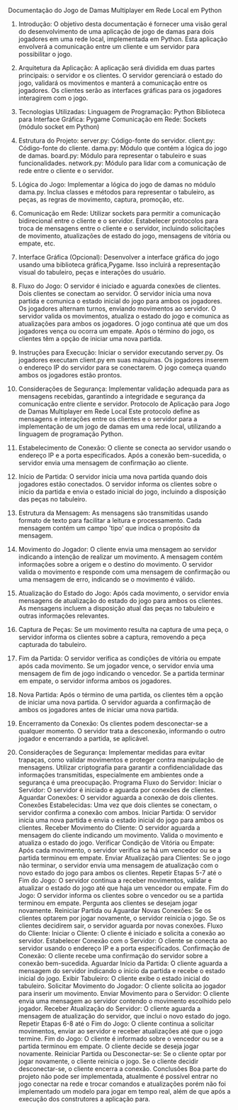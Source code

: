 Documentação do Jogo de Damas Multiplayer em Rede Local em Python
1. Introdução:
O objetivo desta documentação é fornecer uma visão geral do desenvolvimento de uma aplicação de jogo de damas para dois jogadores em uma rede local, implementada em Python. Esta aplicação envolverá a comunicação entre um cliente e um servidor para possibilitar o jogo.
2. Arquitetura da Aplicação:
A aplicação será dividida em duas partes principais: o servidor e os clientes. O servidor gerenciará o estado do jogo, validará os movimentos e manterá a comunicação entre os jogadores. Os clientes serão as interfaces gráficas para os jogadores interagirem com o jogo.
3. Tecnologias Utilizadas:
Linguagem de Programação: Python
Biblioteca para Interface Gráfica: Pygame
Comunicação em Rede: Sockets (módulo socket em Python)
4. Estrutura do Projeto:
server.py: Código-fonte do servidor.
client.py: Código-fonte do cliente.
dama.py: Módulo que contém a lógica do jogo de damas.
board.py: Módulo para representar o tabuleiro e suas funcionalidades.
network.py: Módulo para lidar com a comunicação de rede entre o cliente e o servidor.

5. Lógica do Jogo:
Implementar a lógica do jogo de damas no módulo dama.py. Inclua classes e métodos para representar o tabuleiro, as peças, as regras de movimento, captura, promoção, etc.
6. Comunicação em Rede:
Utilizar sockets para permitir a comunicação bidirecional entre o cliente e o servidor.
Estabelecer protocolos para troca de mensagens entre o cliente e o servidor, incluindo solicitações de movimento, atualizações de estado do jogo, mensagens de vitória ou empate, etc.
7. Interface Gráfica (Opcional):
Desenvolver a interface gráfica do jogo usando uma biblioteca gráfica,Pygame. Isso incluirá a representação visual do tabuleiro, peças e interações do usuário.
8. Fluxo do Jogo:
O servidor é iniciado e aguarda conexões de clientes.
Dois clientes se conectam ao servidor.
O servidor inicia uma nova partida e comunica o estado inicial do jogo para ambos os jogadores.
Os jogadores alternam turnos, enviando movimentos ao servidor.
O servidor valida os movimentos, atualiza o estado do jogo e comunica as atualizações para ambos os jogadores.
O jogo continua até que um dos jogadores vença ou ocorra um empate.
Após o término do jogo, os clientes têm a opção de iniciar uma nova partida.
9. Instruções para Execução:
Iniciar o servidor executando server.py.
Os jogadores executam client.py em suas máquinas.
Os jogadores inserem o endereço IP do servidor para se conectarem.
O jogo começa quando ambos os jogadores estão prontos.
10. Considerações de Segurança:
Implementar validação adequada para as mensagens recebidas, garantindo a integridade e segurança da comunicação entre cliente e servidor.
Protocolo de Aplicação para Jogo de Damas Multiplayer em Rede Local
Este protocolo define as mensagens e interações entre os clientes e o servidor para a implementação de um jogo de damas em uma rede local, utilizando a linguagem de programação Python.
1. Estabelecimento de Conexão:
O cliente se conecta ao servidor usando o endereço IP e a porta especificados.
Após a conexão bem-sucedida, o servidor envia uma mensagem de confirmação ao cliente.
2. Início de Partida:
O servidor inicia uma nova partida quando dois jogadores estão conectados.
O servidor informa os clientes sobre o início da partida e envia o estado inicial do jogo, incluindo a disposição das peças no tabuleiro.
3. Estrutura da Mensagem:
As mensagens são transmitidas usando formato de texto para facilitar a leitura e processamento.
Cada mensagem contém um campo 'tipo' que indica o propósito da mensagem.
4. Movimento do Jogador:
O cliente envia uma mensagem ao servidor indicando a intenção de realizar um movimento.
A mensagem contém informações sobre a origem e o destino do movimento.
O servidor valida o movimento e responde com uma mensagem de confirmação ou uma mensagem de erro, indicando se o movimento é válido.
5. Atualização do Estado do Jogo:
Após cada movimento, o servidor envia mensagens de atualização do estado do jogo para ambos os clientes.
As mensagens incluem a disposição atual das peças no tabuleiro e outras informações relevantes.
6. Captura de Peças:
Se um movimento resulta na captura de uma peça, o servidor informa os clientes sobre a captura, removendo a peça capturada do tabuleiro.
7. Fim da Partida:
O servidor verifica as condições de vitória ou empate após cada movimento.
Se um jogador vence, o servidor envia uma mensagem de fim de jogo indicando o vencedor.
Se a partida terminar em empate, o servidor informa ambos os jogadores.
8. Nova Partida:
Após o término de uma partida, os clientes têm a opção de iniciar uma nova partida.
O servidor aguarda a confirmação de ambos os jogadores antes de iniciar uma nova partida.
9. Encerramento da Conexão:
Os clientes podem desconectar-se a qualquer momento.
O servidor trata a desconexão, informando o outro jogador e encerrando a partida, se aplicável.


10. Considerações de Segurança:
Implementar medidas para evitar trapaças, como validar movimentos e proteger contra manipulação de mensagens.
Utilizar criptografia para garantir a confidencialidade das informações transmitidas, especialmente em ambientes onde a segurança é uma preocupação.
Programa
Fluxo do Servidor:
Iniciar o Servidor:
O servidor é iniciado e aguarda por conexões de clientes.
Aguardar Conexões:
O servidor aguarda a conexão de dois clientes.
Conexões Estabelecidas:
Uma vez que dois clientes se conectam, o servidor confirma a conexão com ambos.
Iniciar Partida:
O servidor inicia uma nova partida e envia o estado inicial do jogo para ambos os clientes.
Receber Movimento do Cliente:
O servidor aguarda a mensagem do cliente indicando um movimento.
Valida o movimento e atualiza o estado do jogo.
Verificar Condição de Vitória ou Empate:
Após cada movimento, o servidor verifica se há um vencedor ou se a partida terminou em empate.
Enviar Atualização para Clientes:
Se o jogo não terminar, o servidor envia uma mensagem de atualização com o novo estado do jogo para ambos os clientes.
Repetir Etapas 5-7 até o Fim do Jogo:
O servidor continua a receber movimentos, validar e atualizar o estado do jogo até que haja um vencedor ou empate.
Fim do Jogo:
O servidor informa os clientes sobre o vencedor ou se a partida terminou em empate.
Pergunta aos clientes se desejam jogar novamente.
Reiniciar Partida ou Aguardar Novas Conexões:
Se os clientes optarem por jogar novamente, o servidor reinicia o jogo.
Se os clientes decidirem sair, o servidor aguarda por novas conexões.
Fluxo do Cliente:
Iniciar o Cliente:
O cliente é iniciado e solicita a conexão ao servidor.
Estabelecer Conexão com o Servidor:
O cliente se conecta ao servidor usando o endereço IP e a porta especificados.
Confirmação de Conexão:
O cliente recebe uma confirmação do servidor sobre a conexão bem-sucedida.
Aguardar Início da Partida:
O cliente aguarda a mensagem do servidor indicando o início da partida e recebe o estado inicial do jogo.
Exibir Tabuleiro:
O cliente exibe o estado inicial do tabuleiro.
Solicitar Movimento do Jogador:
O cliente solicita ao jogador para inserir um movimento.
Enviar Movimento para o Servidor:
O cliente envia uma mensagem ao servidor contendo o movimento escolhido pelo jogador.
Receber Atualização do Servidor:
O cliente aguarda a mensagem de atualização do servidor, que inclui o novo estado do jogo.
Repetir Etapas 6-8 até o Fim do Jogo:
O cliente continua a solicitar movimentos, enviar ao servidor e receber atualizações até que o jogo termine.
Fim do Jogo:
O cliente é informado sobre o vencedor ou se a partida terminou em empate.
O cliente decide se deseja jogar novamente.
Reiniciar Partida ou Desconectar-se:
Se o cliente optar por jogar novamente, o cliente reinicia o jogo.
Se o cliente decidir desconectar-se, o cliente encerra a conexão.
Conclusões
	Boa parte do projeto não pode ser implementada, atualmente é possível entrar no jogo conectar na rede e trocar comandos e atualizações porém não foi implementado um modelo para jogar em tempo real, além de que após a execução dos construtores a aplicação para.
